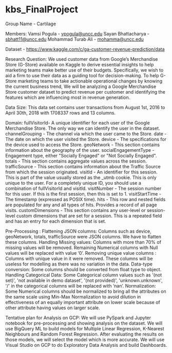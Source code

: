 # kbs_FinalProject
Group Name - Cartilage

Members: Vamsi Pogula - vpogula@uncc.edu Sayan Bhattacharya - sbhatt11@uncc.edu Mohammad Turab Ali - mohamma@uncc.edu

Dataset - https://www.kaggle.com/c/ga-customer-revenue-prediction/data

Research Question: We used customer data from Google’s Merchandise Store (G-Store) available on Kaggle to derive essential insights to help marketing teams make better use of their budgets. Specifically, we wish to aid a firm to use their data as a guiding tool for decision-making. To help G-Store marketing teams to take actionable operational changes by knowing the current business trend, We will be analyzing a Google Merchandise Store customer dataset to predict revenue per customer and identifying the features which are influencing most in revenue generation.

Data Size: This data set contains user transactions from August 1st, 2016 to April 30th, 2018 with 1708337 rows and 13 columns.

Domain: fullVisitorId- A unique identifier for each user of the Google Merchandise Store. The only way we can identify the user in the dataset. channelGrouping - The channel via which the user came to the Store. date - The date on which the user visited the Store. device - The specifications for the device used to access the Store. geoNetwork - This section contains information about the geography of the user. socialEngagementType - Engagement type, either "Socially Engaged" or "Not Socially Engaged". totals - This section contains aggregate values across the session. trafficSource - This section contains information about the Traffic Source from which the session originated. visitId - An identifier for this session. This is part of the value usually stored as the _utmb cookie. This is only unique to the user. For a completely unique ID, you should use a combination of fullVisitorId and visitId. visitNumber - The session number for this user. If this is the first session, then this is set to 1. visitStartTime - The timestamp (expressed as POSIX time). hits - This row and nested fields are populated for any and all types of hits. Provides a record of all page visits. customDimensions - This section contains any user-level or session-level custom dimensions that are set for a session. This is a repeated field and has an entry for each dimension that is set.

Pre-Processing : Flattening JSON columns: Columns such as device, geoNetwork, totals, trafficSource were JSON columns. We have to flatten these columns. Handling Missing values: Columns with more than 70% of missing values will be removed. Remaining Numerical columns with Null values will be replaced with value ‘0’. Removing unique value columns : Columns with unique value in it were removed. These columns will be useless for modelling as there was no variation in the data. Data-type conversion: Some columns should be converted from float type to object. Handling Categorical Data: Some Categorical column values such as '(not set)', 'not available in demo dataset', '(not provided)', 'unknown.unknown', '/' in the categorical columns will be replaced with ‘nan’. Normalization: Some Numerical columns should be normalized to bring all the attributes on the same scale using Min-Max Normalization to avoid dilution in effectiveness of an equally important attribute on lower scale because of other attribute having values on larger scale.

Tentative plan for Analysis on GCP: We will use PySpark and Jupyter notebook for pre-processing and showing analysis on the dataset. We will use BigQuery ML to build models for Multiple Linear Regression, K-Nearest Neighbours and Random Forest Regression. After evaluating the results on those models, we will select the model which is more accurate. We will use Visual Studio on GCP to do Exploratory Data Analysis and build Dashboards.

